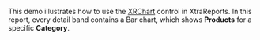 This demo illustrates how to use the [XRChart](http://help.devexpress.com/#XtraReports/clsDevExpressXtraReportsUIXRCharttopic) control in XtraReports. In this report, every detail band contains a Bar chart, which shows **Products** for a specific **Category**.